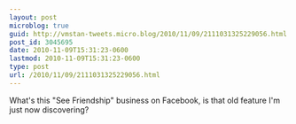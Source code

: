 ```yaml
---
layout: post
microblog: true
guid: http://vmstan-tweets.micro.blog/2010/11/09/2111031325229056.html
post_id: 3045695
date: 2010-11-09T15:31:23-0600
lastmod: 2010-11-09T15:31:23-0600
type: post
url: /2010/11/09/2111031325229056.html
---
```

What's this "See Friendship" business on Facebook, is that old feature I'm just now discovering?
